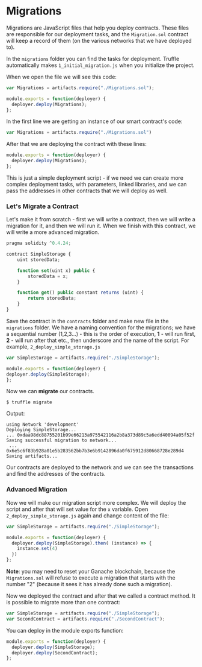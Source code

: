 # Migrations
Migrations are JavaScript files that help you deploy contracts. These files are responsible for our deployment tasks, and the `Migration.sol` contract will keep a record of them (on the various networks that we have deployed to).

In the `migrations` folder you can find the tasks for deployment. Truffle automatically makes `1_initial_migration.js` when you initialize the project.

When we open the file we will see this code:
```js
var Migrations = artifacts.require("./Migrations.sol");

module.exports = function(deployer) {
  deployer.deploy(Migrations);
};
```
In the first line we are getting an instance of our smart contract's code:

```js
var Migrations = artifacts.require("./Migrations.sol")
```

After that we are deploying the contract with these lines:
```js
module.exports = function(deployer) {
  deployer.deploy(Migrations);
};
```
This is just a simple deployment script - if we need we can create more complex deployment tasks, with parameters, linked libraries, and we can pass the addresses in other contracts that we will deploy as well.

### Let's Migrate a Contract
Let's make it from scratch - first we will write a contract, then we will write a migration for it, and then we will run it. When we finish with this contract, we will write a more advanced migration.

```js
pragma solidity ^0.4.24;

contract SimpleStorage {
    uint storedData;

    function set(uint x) public {
        storedData = x;
    }

    function get() public constant returns (uint) {
        return storedData;
    }
}
```

 Save the contract in the `contracts` folder and make new file in the `migrations` folder. We have a naming convention for the migrations; we have a sequential number (1,2,3...) - this is the order of execution, **1** - will run first, **2** - will run after that etc., then underscore and the name of the script. 
For example, `2_deploy_simple_storage.js`

  ```js
var SimpleStorage = artifacts.require("./SimpleStorage");

module.exports = function(deployer) {
  deployer.deploy(SimpleStorage);
};
```
Now we can **migrate** our contracts. 

```
$ truffle migrate
```
Output:
```
using Network 'development'
Deploying SimpleStorage...
... 0xdaa98dc88755201b99e66213a975542116a2b8a373d89c5a6edd40094a05f52f
Saving successful migration to network...
 ... 0x6e5c6f83b928a01e5b283562bb7b3e6b9142896da0f675912d80668728e289d4
Saving artifacts...
```

Our contracts are deployed to the network and we can see the transactions and find the addresses of the contracts.

### Advanced Migration
Now we will make our migration script more complex. We will deploy the script and after that will set value for the `x` variable.
Open `2_deploy_simple_storage.js` again and change content of the file:
 
```js
var SimpleStorage = artifacts.require("./SimpleStorage");

module.exports = function(deployer) {
  deployer.deploy(SimpleStorage).then( (instance) => {
  	instance.set(4)
  })
};
```
**Note**: you may need to reset your Ganache blockchain, because the `Migrations.sol` will refuse to execute a migration that starts with the number "2" (because it sees it has already done such a migration).

Now we deployed the contract and after that we called a contract method. It is possible to migrate more than one contract:
```js
var SimpleStorage = artifacts.require("./SimpleStorage");
var SecondContract = artifacts.require("./SecondContract");
```
You can deploy in the module exports function:
```js
module.exports = function(deployer) {
  deployer.deploy(SimpleStorage);
  deployer.deploy(SecondContract);
};
```

